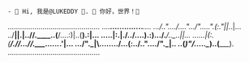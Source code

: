     - 🌱 Hi, 我是@LUKEDDY 💞️. 👀 你好，世界！💞️  
.............................................
....____.....______...._______...___..___....
.../..".\.../....".\../"....."\.(:."||_..|...
../__||.|..//.____..\(__/\....:)|..(__).:|...
.....|:.|./../....).:).../.___/..\____..||...
...._\..|(:.(____/.//...//.\___......_\.'|...
.../".\_|\\......../...(:../.."\..../".\_|\..
..(_______)\"_____/.....\_______)..(_______).
.............................................
<!---
- 👀 I’m interested in CS.
- 🌱 I’m currently learning ...
- 💞️ I’m looking to collaborate on ...
- 📫 How to reach me ...
--->

<!---
lukeddy/lukeddy is a ✨ special ✨ repository because its `README.md` (this file) appears on your GitHub profile.
You can click the Preview link to take a look at your changes.
--->
